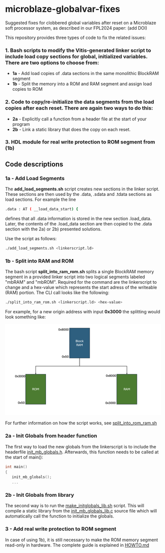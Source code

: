 # microblaze-globalvar-fixes
Suggested fixes for clobbered global variables after reset on a Microblaze soft processor system,
as described in our FPL2024 paper: (add DOI)

This repository provides three types of code to fix the related issues:
### 1. Bash scripts to modify the Vitis-generated linker script to include load copy sections for global, initialized variables. There are two options to choose from:
* **1a** - Add load copies of .data sections in the same monolithic BlockRAM segment
* **1b** - Split the memory into a ROM and RAM segment and assign load copies to ROM  
	
### 2. Code to copy/re-initialize the data segments from the load copies after each reset. There are again two ways to do this:
* **2a** - Explicitly call a function from a header file at the start of your program
* **2b** - Link a static library that does the copy on each reset.

### 3. HDL module for real write protection to ROM segment from (1b)

## Code descriptions

### 1a - Add Load Segments

The **add_load_segments.sh** script creates new sections in the linker script.
These sections are then used by the .data, .sdata and .tdata sections as load sections. 
For example the line
```bash
.data : AT ( __load_data_start) {
```

defines that all .data information is stored in the new section .load_data. 
Later, the contents of the .load_data section are then copied to the .data section with the 2a) or 2b) presented solutions.
 

Use the script as follows:

```bash
./add_load_segments.sh <linkerscript.ld> 
```

### 1b - Split into RAM and ROM 

The bash script **split_into_ram_rom.sh** splits a single BlockRAM memory segment in a provided linker script into two logical segments labeled "mbRAM" and "mbROM". 
Required for the command are the linkerscript to change and a hex-value which represents the start adress of the writeable (RAM) portion. 
The CLI call looks like the following:

```bash
./split_into_ram_rom.sh <linkerscript.ld> <hex-value>
```

For example, for a new origin address with input **0x3000** the splitting would look something like:

<img src="1b__split_into_rom_ram__bash/split_ram_rom.png" style="width:50em">

For further information on how the script works, see 
[split_into_rom_ram.sh](1b__split_into_rom_ram__bash/split_into_rom_ram.sh)

### 2a - Init Globals from header function

The first way to load the new globals from the linkerscript is to include the headerfile [init_mb_globals.h](2a__init_globals__function/init_mb_globals.h). Afterwards, this function needs to be called at the start of main(): 
```c
int main()
{
   init_mb_globals();  
   ...
```


### 2b - Init Globals from library

The second way is to run the [make_initglobals_lib.sh](2b__init_globals__library/make_initglobals_lib.sh) script. This will compile a static library from the [init_mb_globals_lib.c](2b__init_globals__library/init_mb_globals_lib.c) source file which will automatically call the function to initialize the globals.

### 3 - Add real write protection to ROM segment

In case of using 1b), it is still necessary to make the ROM memory segment read-only in hardware. The complete guide is explained in [HOWTO.md](3___rdonly_addrfilter__vhdl/HOWTO.md)